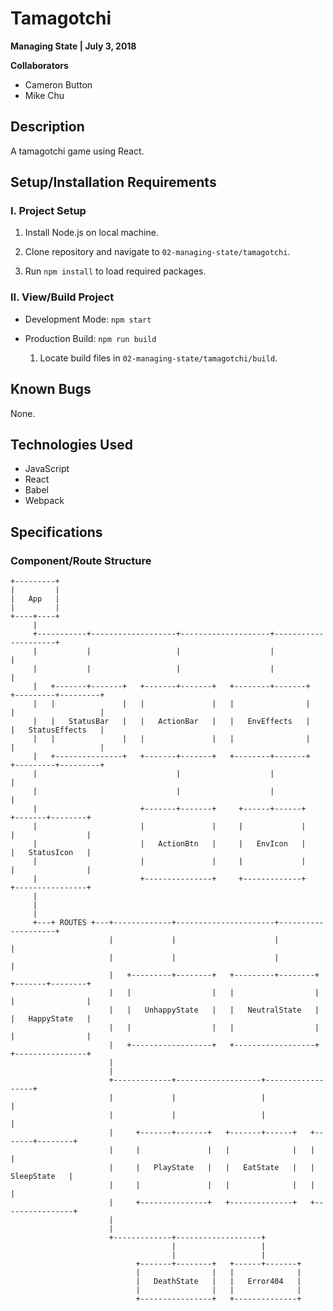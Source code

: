 # Tamagotchi

**Managing State | July 3, 2018**

**Collaborators**

- Cameron Button
- Mike Chu

## Description

A tamagotchi game using React.

## Setup/Installation Requirements

### I. Project Setup

1. Install Node.js on local machine.

2. Clone repository and navigate to `02-managing-state/tamagotchi`.

3. Run `npm install` to load required packages.

### II. View/Build Project

- Development Mode: `npm start`

- Production Build: `npm run build`

  1. Locate build files in `02-managing-state/tamagotchi/build`.

## Known Bugs

None.

## Technologies Used

- JavaScript
- React
- Babel
- Webpack

## Specifications

### Component/Route Structure

```
+---------+
|         |
|   App   |
|         |
+----+----+
     |
     +-----------+-------------------+--------------------+---------------------+
     |           |                   |                    |                     |
     |           |                   |                    |                     |
     |   +-------+-------+   +-------+-------+   +--------+-------+   +---------+---------+
     |   |               |   |               |   |                |   |                   |
     |   |   StatusBar   |   |   ActionBar   |   |   EnvEffects   |   |   StatusEffects   |
     |   |               |   |               |   |                |   |                   |
     |   +---------------+   +-------+-------+   +--------+-------+   +---------+---------+
     |                               |                    |                     |
     |                               |                    |                     |
     |                       +-------+-------+     +------+------+      +-------+--------+
     |                       |               |     |             |      |                |
     |                       |   ActionBtn   |     |   EnvIcon   |      |   StatusIcon   |
     |                       |               |     |             |      |                |
     |                       +---------------+     +-------------+      +----------------+
     |
     |
     |
     +---+ ROUTES +---+-------------+----------------------+--------------------+
                      |             |                      |                    |
                      |             |                      |                    |
                      |   +---------+--------+   +---------+--------+   +-------+--------+
                      |   |                  |   |                  |   |                |
                      |   |   UnhappyState   |   |   NeutralState   |   |   HappyState   |
                      |   |                  |   |                  |   |                |
                      |   +------------------+   +------------------+   +----------------+
                      |
                      |
                      +-------------+-------------------+------------------+
                      |             |                   |                  |
                      |             |                   |                  |
                      |     +-------+-------+   +-------+------+   +-------+--------+
                      |     |               |   |              |   |                |
                      |     |   PlayState   |   |   EatState   |   |   SleepState   |
                      |     |               |   |              |   |                |
                      |     +---------------+   +--------------+   +----------------+
                      |
                      |
                      +-------------+-------------------+
                                    |                   |
                                    |                   |
                            +-------+--------+   +------+-------+
                            |                |   |              |
                            |   DeathState   |   |   Error404   |
                            |                |   |              |
                            +----------------+   +--------------+
```
